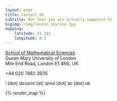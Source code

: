 ```yaml
---
layout: page
title: Contact me
subtitle: Not that you are actually supposed to
bigimg: /img/london_skyline.jpg
mapping:
    latitude: 51.101
    longitude: 0.1
---
```


[School of Mathematical Sciences](https://www.google.co.uk/maps/place/School+of+Mathematical+Sciences/@51.522453,-0.0431612,15z/data=!4m5!3m4!1s0x0:0xb123923a6b7fd3a8!8m2!3d51.522453!4d-0.0431612) <br />
Queen Mary University of London <br />
Mile End Road, London E1 4NS, UK

+44 020 7882 3935

i [dot] iacopini [at] qmul [dot] ac [dot] uk

{% render_map %}


